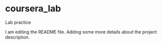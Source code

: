 
# coursera_lab
Lab practice

I am editing the README file. Adding some more details about the project description.
